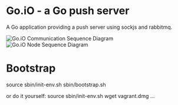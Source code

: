 Go.iO - a Go push server
=====

A Go application providing a push server using sockjs and rabbitmq.

![Go.iO Communication Sequence Diagram](https://raw.github.com/snormore/go.io/master/resource/communication-sequence.png)
![Go.iO Node Sequence Diagram](https://raw.github.com/snormore/go.io/master/resource/gonode-sequence.png)

Bootstrap
=========
source sbin/init-env.sh
sbin/bootstrap.sh

or do it yourself:
source sbin/init-env.sh
wget vagrant.dmg
...
